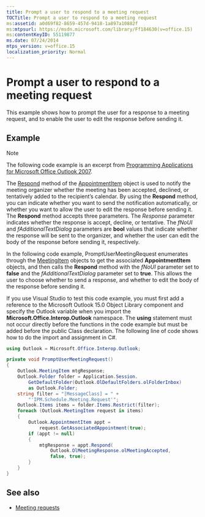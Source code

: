 ```yaml
---
title: Prompt a user to respond to a meeting request
TOCTitle: Prompt a user to respond to a meeting request
ms:assetid: a0d69f82-8659-457d-9418-1a897a10882f
ms:mtpsurl: https://msdn.microsoft.com/library/Ff184630(v=office.15)
ms:contentKeyID: 55119877
ms.date: 07/24/2014
mtps_version: v=office.15
localization_priority: Normal
---
```


# Prompt a user to respond to a meeting request

This example shows how to prompt the user for a response to a meeting request, and to enable the user to edit the response before sending it.

## Example

> [!NOTE] 
> The following code example is an excerpt from [Programming Applications for Microsoft Office Outlook 2007](https://www.amazon.com/gp/product/0735622493?ie=UTF8&tag=msmsdn-20&linkCode=as2&camp=1789&creative=9325&creativeASIN=0735622493).

The [Respond](https://msdn.microsoft.com/library/bb647086\(v=office.15\)) method of the [AppointmentItem](https://msdn.microsoft.com/library/bb645611\(v=office.15\)) object is used to notify the meeting organizer whether the meeting has been accepted, declined, or tentatively added to the recipient’s calendar. By using the **Respond** method, you can indicate whether you want to send the notification automatically, or whether you want to allow the user to edit the response before sending it. The **Respond** method accepts three parameters. The *Response* parameter indicates whether the response is accept, decline, or tentative. The *fNoUI* and *fAdditionalTextDialog* parameters are **bool** values that indicate whether the response will be sent to the organizer, and whether the user can edit the body of the response before sending it, respectively. 

In the following code example, PromptUserMeetingRequest enumerates through the [MeetingItem](https://msdn.microsoft.com/library/bb645703\(v=office.15\)) objects to get the associated **AppointmentItem** objects, and then calls the **Respond** method with the *fNoUI* parameter set to **false** and the *fAdditionalTextDialog* parameter set to **true**. This allows the user to choose whether to send a response, and whether to edit the body of the response before sending it.

If you use Visual Studio to test this code example, you must first add a reference to the Microsoft Outlook 15.0 Object Library component and specify the Outlook variable when you import the **Microsoft.Office.Interop.Outlook** namespace. The **using** statement must not occur directly before the functions in the code example but must be added before the public Class declaration. The following line of code shows how to do the import and assignment in C\#.

```csharp
using Outlook = Microsoft.Office.Interop.Outlook;
```


```csharp
private void PromptUserMeetingRequest()
{
    Outlook.MeetingItem mtgResponse;
    Outlook.Folder folder = Application.Session.
        GetDefaultFolder(Outlook.OlDefaultFolders.olFolderInbox)
        as Outlook.Folder;
    string filter = "[MessageClass] = " +
        "'IPM.Schedule.Meeting.Request'";
    Outlook.Items items = folder.Items.Restrict(filter);
    foreach (Outlook.MeetingItem request in items)
    {
        Outlook.AppointmentItem appt =
            request.GetAssociatedAppointment(true);
        if (appt != null)
        {
            mtgResponse = appt.Respond(
                Outlook.OlMeetingResponse.olMeetingAccepted,
                false, true);
        }
    }
}
```

## See also

- [Meeting requests](meeting-requests.md)


